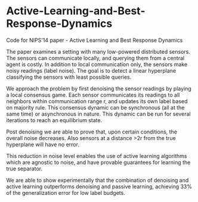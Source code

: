 Active-Learning-and-Best-Response-Dynamics
==========================================

Code for NIPS'14 paper - Active Learning and Best Response Dynamics

The paper examines a setting with many low-powered distributed sensors. The sensors can communicate locally, and querying them from a central agent is costly. In addition to local communication only, the sensors make noisy readings (label noise). The goal is to detect a linear hyperplane classifying the sensors with least possible queries. 

We approach the problem by first denoising the sensor readings by playing a local consensus game. Each sensor communicates its readings to all neighbors within communication range r, and updates its own label based on majority rule. This consensus dynamic can be synchronous (all at the same time) or asynchronous in nature. This dynamic can be run for several iterations to reach an equilibrium state.

Post denoising we are able to prove that, upon certain conditions, the overall noise decreases. Also sensors at a distance >2r from the true hyperplane will have no error. 

This reduction in noise level enables the use of active learning algorithms which are agnostic to noise, and have provable guarantees for learning the true separator.

We are able to show experimentally that the combination of denoising and active learning outperforms denoising and passive learning, achieving 33% of the generalization error for low label budgets. 


